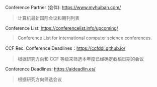 Conference Partner (会伴):  https://www.myhuiban.com/

> 计算机最新国际会议和期刊列表

Conference List: https://conferencelist.info/upcoming/

> Conference List for international computer science conferences.

CCF Rec. Conference Deadlines：https://ccfddl.github.io/

> 根据研究方向和 CCF 等级来筛选本年度已经确定截稿日期的会议

 Conference Deadlines: https://aideadlin.es/

> 根据研究方向筛选会议


